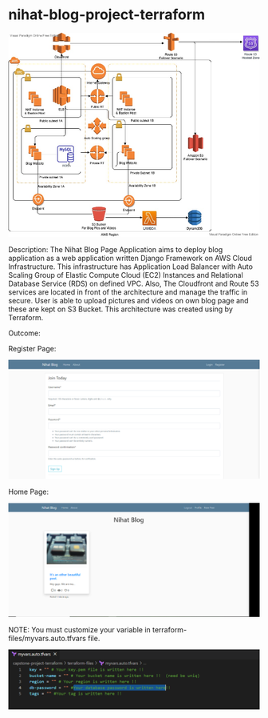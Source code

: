 # nihat-blog-project-terraform

![Project_004][def]

[def]: nihat-blog.jpg

Description:
The Nihat Blog Page Application aims to deploy blog application as a web application written Django Framework on AWS Cloud Infrastructure. This infrastructure has Application Load Balancer with Auto Scaling Group of Elastic Compute Cloud (EC2) Instances and Relational Database Service (RDS) on defined VPC. Also, The Cloudfront and Route 53 services are located in front of the architecture and manage the traffic in secure. User is able to upload pictures and videos on own blog page and these are kept on S3 Bucket. This architecture was created using by Terraform.

Outcome:

Register Page:

![Project_004](register.jpg)


Home Page:

![Project_004](anasayfa.jpg)


NOTE: You must customize your variable in  terraform-files/myvars.auto.tfvars file.

![Project_004](myvar.jpg)
